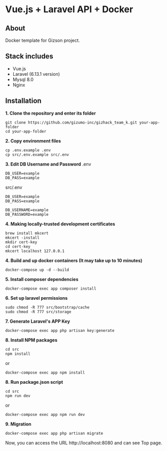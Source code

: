 # Vue.js + Laravel API + Docker

## About
Docker template for Gizson project.

## Stack includes
* Vue.js
* Laravel (6.13.1 version)
* Mysql 8.0
* Nginx

## Installation

**1. Clone the repository and enter its folder**
```
git clone https://github.com/gizumo-inc/gizhack_team_k.git your-app-folder
cd your-app-folder
```

**2. Copy environment files**
```
cp .env.example .env
cp src/.env.example src/.env
```

**3. Edit DB Username and Password**
.env
```
DB_USER=example
DB_PASS=example
```
src/.env
```
DB_USER=example
DB_PASS=example

DB_USERNAME=example
DB_PASSWORD=example
```

**4. Making locally-trusted development certificates**
```
brew install mkcert
mkcert -install
mkdir cert-key
cd cert-key
mkcert localhost 127.0.0.1
```

**4. Build and up docker containers (It may take up to 10 minutes)**
```
docker-compose up -d --build
```

**5. Install composer dependencies**
```
docker-compose exec app composer install
```

**6. Set up laravel permissions**
```
sudo chmod -R 777 src/bootstrap/cache
sudo chmod -R 777 src/storage
```
**7. Generate Laravel's APP Key**
```
docker-compose exec app php artisan key:generate
```

**8. Install NPM packages**
```
cd src
npm install
```
or
```
docker-compose exec app npm install
```

**8. Run package.json script**
```
cd src
npm run dev
```
or
```
docker-compose exec app npm run dev
```

**9. Migration**
```
docker-compose exec app php artisan migrate
```

Now, you can access the URL http://localhost:8080 and can see Top page.

